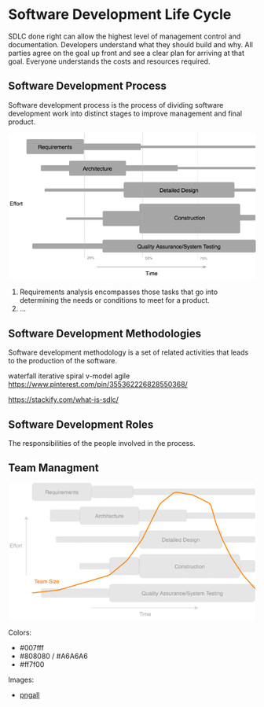 # Software Development Life Cycle

SDLC done right can allow the highest level of management control and documentation.
Developers understand what they should build and why.
All parties agree on the goal up front and see a clear plan for arriving at that goal.
Everyone understands the costs and resources required.

## Software Development Process

Software development process is the process of dividing software development work
into distinct stages to improve management and final product.

<p align="center">
    <img src="./imgs/software-development-process.png">
</p>

1. Requirements analysis encompasses those tasks that go into determining the needs or conditions
to meet for a product.
1. ...

## Software Development Methodologies

Software development methodology is a set of related activities that leads to the production of the software.

waterfall
iterative
spiral
v-model
agile
https://www.pinterest.com/pin/355362226828550368/

https://stackify.com/what-is-sdlc/

## Software Development Roles

The responsibilities of the people involved in the process.

## Team Managment

<p align="center">
    <img src="./imgs/team.png">
</p>

Colors:
- #007fff
- #808080 / #A6A6A6
- #ff7f00

Images:
- [pngall](http://www.pngall.com)
